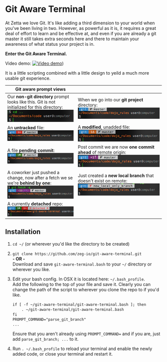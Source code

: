 # Git Aware Terminal
At Zetta we love Git.  It's like adding a third dimension to your world when you've been living in two.  However, as powerful as it is, it requires a great deal of effort to learn and be effective at, and even if you are already a git master it still takes extra seconds here and there to maintain your awareness of what status your project is in.

**Enter the Git Aware Terminal.**

Video demo:
[![Video demo](http://img.youtube.com/vi/GehGKYH_-OM/3.jpg)](https://youtu.be/GehGKYH_-OM))

It is a little scripting combined with a little design to yeild a much more usable git experience.

Git aware prompt views | &nbsp;
------- | --------
Our **non-git directory** prompt looks like this. Git is not initialized for this directory:<br>![Basic terminal](md_images/no-git.png) | When we go into our **git project** directory:<br>![Git terminal](md_images/git-master.png)
An **untracked** file:<br>![untracked file](md_images/untracked.png) | A **modified**, unadded file:<br>![File Delta](md_images/delta.png)
A file **pending commit**:<br>![Pending commit](md_images/pending-commit.png) | Post commit we are now **one commit ahead** of remote origin:<br>![One ahead](md_images/1-ahead.png)
A coworker just pushed a change, now after a fetch we se we're **behind by one**:<br>![One behind](md_images/git-behind.png) | Just created a **new local branch** that doesn't exist on remote:![New branch](md_images/new-branch.png)
A currently **detached** repo:<br>![Pending commit](md_images/detached.png) | 

## Installation

1. `cd ~/` (or wherever you'd like the directory to be created)
2. `git clone https://github.com/zeg-io/git-aware-terminal.git`<br>
   **- OR -**<br>
   Download and save `git-aware-terminal.bash` to your `~/` directory or wherever you like.
3. Edit your bash config.  In OSX it is located here: `~/.bash_profile`.<br>
   Add the following to the top of your file and save it. Clearly you can change the path of the script to wherever you clone the repo to if you'd like.

   ```
   if [ -f ~/git-aware-terminal/git-aware-terminal.bash ]; then
       . ~/git-aware-terminal/git-aware-terminal.bash
   fi
   PROMPT_COMMAND="parse_git_branch"
   ...
   ```
   
   Ensure that you aren't already using `PROMPT_COMMAND=` and if you are, just add `parse_git_branch; ...` to it.
5. Run `. ~/.bash_profile` to reload your terminal and enable the newly added code, or close your terminal and restart it.
